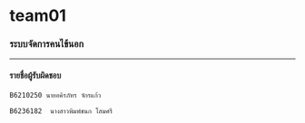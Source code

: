 # team01
### ระบบจัดการคนไข้นอก

<hr/>

#### รายชื่อผู้รับผิดชอบ

```
B6210250 นายอคิรภัทร จักรแก้ว
```


``` 
B6236182  นางสาวพิมพ์ชนก โสมศรี
```
